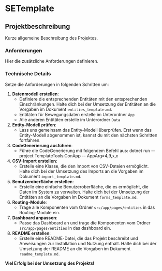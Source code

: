 ﻿# SETemplate

## Projektbeschreibung

Kurze allgemeine Beschreibung des Projektes.

### Anforderungen

Hier die zusätzliche Anforderungen definieren.

### Technische Details

Setze die Anforderungen in folgenden Schritten um:

1. **Datenmodell erstellen**:
   - Definiere die entsprechenden Entitäten mit den entsprechenden Einschränkungen. Halte dich bei der Umsetzung der Entitäten an die Vorgaben im Dokument `entities_template.md`.
   - Entitäten für Bewegungsdaten erstelle im Unterordner `App`
   - Alle anderen Entitäten erstelle im Unterordner `Data`
2. **Entity-Modell prüfen**:
   - Lass uns gemeinsam das Entity-Modell überprüfen. Erst wenn das Entity-Modell abgenommen ist, kannst du mit den nächsten Schritten fortfahren. 
3. **CodeGenerierung ausführen**:
    - Führe die CodeGenerierung mit folgendem Befehl aus: dotnet run --project TemplateTools.ConApp -- AppArg=4,9,x,x
4. **CSV-Import erstellen**:
   - Erstelle eine Klasse, die den Import von CSV-Dateien ermöglicht. Halte dich bei der Umsetzung des Imports an die Vorgaben im Dokument `import_template.md`.
5. **Benutzeroberfläche erstellen**:
   - Erstelle eine einfache Benutzeroberfläche, die es ermöglicht, die Daten im System zu verwalten. Halte dich bei der Umsetzung der Entitäten an die Vorgaben im Dokument `forms_template.md`.
6. **Routing-Module**:
   - Trage alle Komponenten vom Ordner `src/app/pages/entities` in das Routing-Module ein.
7. **Dashboard anpassen**:
   - Passe das Dashboard an und trage die Komponenten vom Ordner `src/app/pages/entities` in das dashboard ein.
8. **README erstellen**:
   - Erstelle eine README-Datei, die das Projekt beschreibt und Anweisungen zur Installation und Nutzung enthält. Halte dich bei der Umsetzung der README an die Vorgaben im Dokument `readme_template.md`.

**Viel Erfolg bei der Umsetzung des Projekts!**

